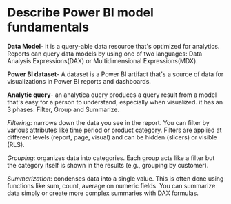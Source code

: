 # Describe Power BI model fundamentals

**Data Model**- it is a query-able data resource that's optimized for analytics. Reports can query data models by using one of two languages: Data Analysis Expressions(DAX) or Multidimensional Expressions(MDX).

**Power BI dataset**- A dataset is a Power BI artifact that's a source of data for visualizations in Power BI reports and dashboards.

**Analytic query**- an analytica query produces a query result from a model that's easy for a person to understand, especially when visualized.
                  it has an 3 phases: Filter, Group and Summarize.

*Filtering*: narrows down the data you see in the report. You can filter by various attributes like time period or product category. Filters are applied at different levels (report, page, visual) and can be hidden (slicers) or visible (RLS).

*Grouping*: organizes data into categories. Each group acts like a filter but the category itself is shown in the results (e.g., grouping by customer).

*Summarization*: condenses data into a single value. This is often done using functions like sum, count, average on numeric fields. You can summarize data simply or create more complex summaries with DAX formulas.
